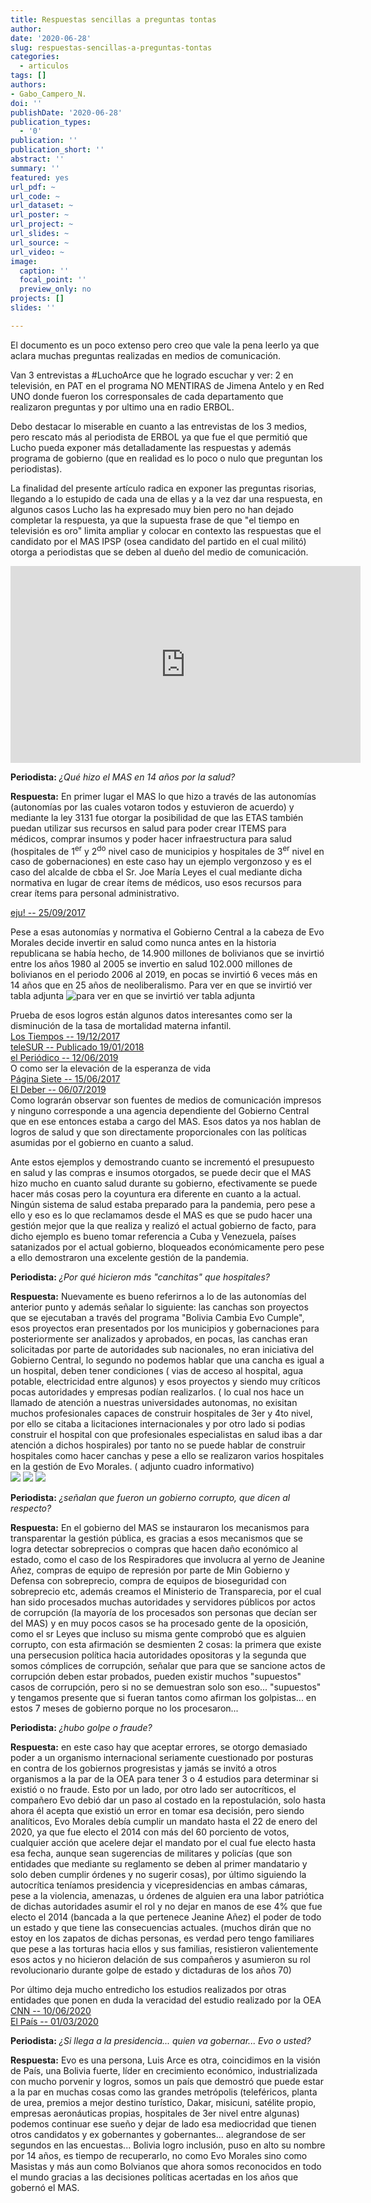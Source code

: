 ```yaml
---
title: Respuestas sencillas a preguntas tontas
author: 
date: '2020-06-28'
slug: respuestas-sencillas-a-preguntas-tontas
categories:
  - articulos
tags: []
authors: 
- Gabo_Campero_N.
doi: ''
publishDate: '2020-06-28'
publication_types:
  - '0'
publication: ''
publication_short: ''
abstract: ''
summary: ''
featured: yes
url_pdf: ~
url_code: ~
url_dataset: ~
url_poster: ~
url_project: ~
url_slides: ~
url_source: ~
url_video: ~
image:
  caption: ''
  focal_point: ''
  preview_only: no
projects: []
slides: ''

---
```


El documento es un poco extenso pero creo que vale la pena leerlo ya que aclara muchas preguntas realizadas en medios de comunicación.

Van 3 entrevistas a #LuchoArce que he logrado escuchar y ver: 2 en televisión, en PAT en el programa NO MENTIRAS de Jimena Antelo y en Red UNO donde fueron los corresponsales de cada departamento que realizaron preguntas y por ultimo una en radio ERBOL.

Debo destacar lo miserable en cuanto a las entrevistas de los 3 medios, pero rescato más al periodista de ERBOL ya que fue el que permitió que Lucho pueda exponer más detalladamente las respuestas y además programa de gobierno (que en realidad es lo poco o nulo que preguntan los periodistas).

La finalidad del presente artículo radica en exponer las preguntas risorias, llegando a lo estupido de cada una de ellas y a la vez dar una respuesta, en algunos casos Lucho las ha expresado muy bien pero no han dejado completar la respuesta, ya que la supuesta frase de que "el tiempo en televisión es oro" limita ampliar y colocar en contexto las respuestas que el candidato por el MAS IPSP (osea candidato del partido en el cual militó) otorga a periodistas que se deben al dueño del medio de comunicación. 

<iframe width="560" height="315" src="https://www.youtube.com/embed/Hp6rs5404zo" frameborder="0" allow="accelerometer; autoplay; encrypted-media; gyroscope; picture-in-picture" allowfullscreen></iframe>

**Periodista:** *¿Qué hizo el MAS en 14 años por la salud?*

**Respuesta:** En primer lugar el MAS lo que hizo a través de las autonomías (autonomías por las cuales votaron todos y estuvieron de acuerdo) y mediante la ley 3131 fue otorgar la posibilidad de que las ETAS también puedan utilizar sus recursos en salud para poder crear ITEMS para médicos, comprar insumos y poder hacer infraestructura para salud (hospitales de 1<sup>er</sup> y 2<sup>do</sup> nivel caso de municipios y hospitales de 3<sup>er</sup> nivel en caso de gobernaciones) en este caso hay un ejemplo vergonzoso y es el caso del alcalde de cbba el Sr. Joe María Leyes el cual mediante dicha normativa en lugar de crear ítems de médicos, uso esos recursos para crear ítems para personal administrativo.<br />


[eju! -- 25/09/2017](https://eju.tv/2017/09/critican-incremento-a-items-administrativos-en-la-alcaldia-de-cochabamba/)

Pese a esas autonomías y normativa el Gobierno Central a la cabeza de Evo Morales decide invertir en salud como nunca antes en la historia republicana se había hecho, de 14.900 millones de bolivianos que se invirtió entre los años 1980 al 2005 se invertio en salud 102.000 millones de bolivianos en el periodo 2006 al 2019, en pocas se invirtió 6 veces más en 14 años que en 25 años de neoliberalismo. Para ver en que se invirtió ver tabla adjunta
![para ver en que se invirtió ver tabla adjunta](tabla.jpg)

Prueba de esos logros están algunos datos interesantes como ser la disminución de la tasa de mortalidad materna infantil. <br /> 
[Los Tiempos -- 19/12/2017](https://www.lostiempos.com/actualidad/cochabamba/20171219/mortalidad-infantil-baja-50) <br /> 
[teleSUR -- Publicado 19/01/2018](https://www.telesurtv.net/news/Bolivia-reduce-indices-de-mortalidad-y-desnutricion-infantil-20180119-0004.html)<br /> [el Periódico -- 12/06/2019](https://www.elperiodico-digital.com/2019/06/12/tasa-de-mortalidad-materno-infantil-reduce-en-un-50/) <br /> 
O como ser la elevación de la esperanza de vida <br />
[Página Siete -- 15/06/2017](https://www.paginasiete.bo/sociedad/2017/6/15/esperanza-vida-pais-subio-anos-141224.html)<br />
[El Deber -- 06/07/2019](https://eldeber.com.bo/133382_hay-mas-gente-longeva-en-bolivia-la-esperanza-de-vida-subio-a-73-anos)<br /> 
Como lograrán observar son fuentes de medios de comunicación impresos y ninguno corresponde a una agencia dependiente del Gobierno Central que en ese entonces estaba a cargo del MAS. Esos datos ya nos hablan de logros de salud y que son directamente proporcionales con las políticas asumidas por el gobierno en cuanto a salud.

Ante estos ejemplos y demostrando cuanto se incrementó el presupuesto en salud y las compras e insumos otorgados, se puede decir que el MAS hizo mucho en cuanto salud durante su gobierno, efectivamente se puede hacer más cosas pero la coyuntura era diferente en cuanto a la actual. Ningún sistema de salud estaba preparado para la pandemia, pero pese a ello y eso es lo que reclamamos desde el MAS es que se pudo hacer una gestión mejor que la que realiza y realizó el actual gobierno de facto, para dicho ejemplo es bueno tomar referencia a Cuba y Venezuela, países satanizados por el actual gobierno, bloqueados económicamente pero pese a ello demostraron una excelente gestión de la pandemia. 

**Periodista:** *¿Por qué hicieron más "canchitas" que hospitales?*

**Respuesta:** Nuevamente es bueno referirnos a lo de las autonomías del anterior punto y además señalar lo siguiente: las canchas son proyectos que se ejecutaban a través del programa "Bolivia Cambia Evo Cumple", esos proyectos eran presentados por los municipios y gobernaciones para posteriormente ser analizados y aprobados, en pocas, las canchas eran solicitadas por parte de autoridades sub nacionales, no eran iniciativa del Gobierno Central, lo segundo no podemos hablar que una cancha es igual a un hospital, deben tener condiciones ( vias de acceso al hospital, agua potable, electricidad entre algunos) y esos proyectos y siendo muy críticos pocas autoridades y empresas podían realizarlos. ( lo cual nos hace un llamado de atención a nuestras universidades autonomas, no exisitan muchos profesionales capaces de construir hospitales de 3er y 4to nivel, por ello se citaba a licitaciones internacionales y por otro lado si podias construir el hospital con que profesionales especialistas en salud ibas a dar atención a dichos hospirales) por tanto no se puede hablar de construir hospitales como hacer canchas y pese a ello se realizaron varios hospitales en la gestión de Evo Morales. ( adjunto cuadro informativo)<br /> 
![](Establecimientos1.jpg)
![](Establecimientos2.jpg)
![](Establecimientos3.jpg)

**Periodista:** *¿señalan que fueron un gobierno corrupto, que dicen al respecto?*

**Respuesta:** En el gobierno del MAS se instauraron los mecanismos para transparentar la gestión pública, es gracias a esos mecanismos que se logra detectar sobreprecios o compras que hacen daño económico al estado, como el caso de los Respiradores que involucra al yerno de Jeanine Añez, compras de equipo de represión por parte de Min Gobierno y Defensa con sobreprecio, compra de equipos de bioseguridad con sobreprecio etc, además creamos el Ministerio de Transparecia, por el cual han sido procesados muchas autoridades y servidores públicos por actos de corrupción (la mayoría de los procesados son personas que decían ser del MAS) y en muy pocos casos se ha procesado gente de la oposición, como el sr Leyes que incluso su misma gente comprobó que es alguien corrupto, con esta afirmación se desmienten 2 cosas: la primera que existe una persecusion política hacia autoridades opositoras y la segunda que somos cómplices de corrupción, señalar que para que se sancione actos de corrupción deben estar probados, pueden existir muchos "supuestos" casos de corrupción, pero si no se demuestran solo son eso... "supuestos" y tengamos presente que si fueran tantos como afirman los golpistas... en estos 7 meses de gobierno porque no los procesaron...

**Periodista:** *¿hubo golpe o fraude?*

**Respuesta:** en este caso hay que aceptar errores, se otorgo demasiado poder a un organismo internacional seriamente cuestionado por posturas en contra de los gobiernos progresistas y jamás se invitó a otros organismos a la par de la OEA para tener 3 o 4 estudios para determinar si existió o no fraude. Esto por un lado, por otro lado ser autocríticos, el compañero Evo debió dar un paso al costado en la repostulación, solo hasta ahora él acepta que existió un error en tomar esa decisión, pero siendo analíticos, Evo Morales debía cumplir un mandato hasta el 22 de enero del 2020, ya que fue electo el 2014 con más del 60 porciento de votos, cualquier acción que acelere dejar el mandato por el cual fue electo hasta esa fecha, aunque sean sugerencias de militares y policías (que son entidades que mediante su reglamento se deben al primer mandatario y solo deben cumplir órdenes y no sugerir cosas), por último siguiendo la autocrítica teníamos presidencia y vicepresidencias en ambas cámaras, pese a la violencia, amenazas, u órdenes de alguien era una labor patriótica de dichas autoridades asumir el rol y no dejar en manos de ese 4% que fue electo el 2014 (bancada a la que pertenece Jeanine Añez) el poder de todo un estado y que tiene las consecuencias actuales. (muchos dirán que no estoy en los zapatos de dichas personas, es verdad pero tengo familiares que pese a las torturas hacia ellos y sus familias, resistieron valientemente esos actos y no hicieron delación de sus compañeros y asumieron su rol revolucionario durante golpe de estado y dictaduras de los años 70)

Por último deja mucho entredicho los estudios realizados por otras entidades que ponen en duda la veracidad del estudio realizado por la OEA
[CNN -- 10/06/2020](https://cnnespanol.cnn.com/2020/06/10/alerta-elecciones-en-bolivia-un-estudio-pone-en-duda-analisis-de-la-oea/)<br />
[El País -- 01/03/2020](https://elpais.com/internacional/2020/02/28/actualidad/1582854382_491874.html)

**Periodista:** *¿Si llega a la presidencia... quien va gobernar... Evo o usted?*

**Respuesta:** Evo es una persona, Luis Arce es otra, coincidimos en la visión de País, una Bolivia fuerte, líder en crecimiento económico, industrializada con mucho porvenir y logros, somos un país que demostró que puede estar a la par en muchas cosas como las grandes metrópolis (teleféricos, planta de urea, premios a mejor destino turístico, Dakar, misicuni, satélite propio, empresas aeronáuticas propias, hospitales de 3er nivel entre algunas) podemos continuar ese sueño y dejar de lado esa mediocridad que tienen otros candidatos y ex gobernantes y gobernantes... alegrandose de ser segundos en las encuestas... Bolivia logro inclusión, puso en alto su nombre por 14 años, es tiempo de recuperarlo, no como Evo Morales sino como Masistas y más aun como Bolvianos que ahora somos reconocidos en todo el mundo gracias a las decisiones políticas acertadas en los años que gobernó el MAS.
